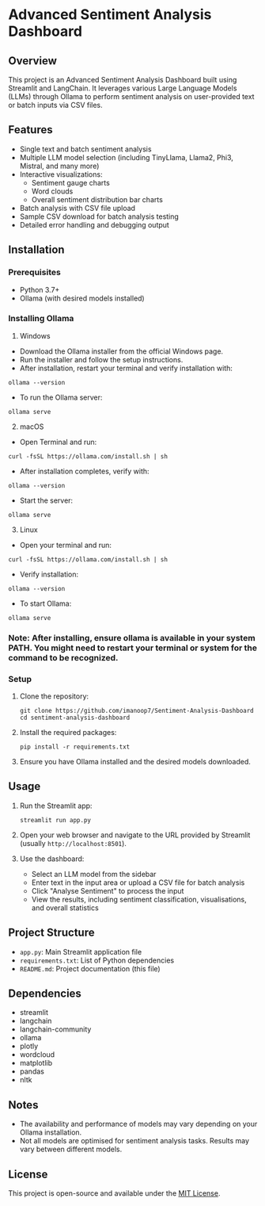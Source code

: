 # Advanced Sentiment Analysis Dashboard

## Overview
This project is an Advanced Sentiment Analysis Dashboard built using Streamlit and LangChain. It leverages various Large Language Models (LLMs) through Ollama to perform sentiment analysis on user-provided text or batch inputs via CSV files.



## Features
- Single text and batch sentiment analysis
- Multiple LLM model selection (including TinyLlama, Llama2, Phi3, Mistral, and many more)
- Interactive visualizations:
  - Sentiment gauge charts
  - Word clouds
  - Overall sentiment distribution bar charts
- Batch analysis with CSV file upload
- Sample CSV download for batch analysis testing
- Detailed error handling and debugging output

## Installation

### Prerequisites
- Python 3.7+
- Ollama (with desired models installed)

### Installing Ollama
1. Windows
  - Download the Ollama installer from the official Windows page.
  - Run the installer and follow the setup instructions.
  - After installation, restart your terminal and verify installation with:

```
ollama --version
```
- To run the Ollama server:

```
ollama serve
```
2. macOS
- Open Terminal and run:

```
curl -fsSL https://ollama.com/install.sh | sh
```
- After installation completes, verify with:

```
ollama --version
```
- Start the server:

```
ollama serve
```
3. Linux
- Open your terminal and run:

```
curl -fsSL https://ollama.com/install.sh | sh
```
- Verify installation:

```
ollama --version
```
- To start Ollama:
```
ollama serve
```
### Note: After installing, ensure ollama is available in your system PATH. You might need to restart your terminal or system for the command to be recognized.

### Setup
1. Clone the repository:
   ```
   git clone https://github.com/imanoop7/Sentiment-Analysis-Dashboard
   cd sentiment-analysis-dashboard
   ```

2. Install the required packages:
   ```
   pip install -r requirements.txt
   ```

3. Ensure you have Ollama installed and the desired models downloaded.

## Usage

1. Run the Streamlit app:
   ```
   streamlit run app.py
   ```

2. Open your web browser and navigate to the URL provided by Streamlit (usually `http://localhost:8501`).

3. Use the dashboard:
   - Select an LLM model from the sidebar
   - Enter text in the input area or upload a CSV file for batch analysis
   - Click "Analyse Sentiment" to process the input
   - View the results, including sentiment classification, visualisations, and overall statistics

## Project Structure

- `app.py`: Main Streamlit application file
- `requirements.txt`: List of Python dependencies
- `README.md`: Project documentation (this file)

## Dependencies

- streamlit
- langchain
- langchain-community
- ollama
- plotly
- wordcloud
- matplotlib
- pandas
- nltk

## Notes

- The availability and performance of models may vary depending on your Ollama installation.
- Not all models are optimised for sentiment analysis tasks. Results may vary between different models.



## License

This project is open-source and available under the [MIT License](LICENSE).

